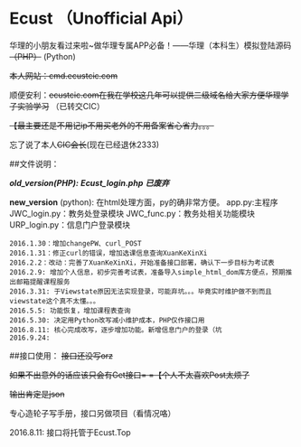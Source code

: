 # Ecust （Unofficial Api）
华理的小朋友看过来啦~做华理专属APP必备！——华理（本科生）模拟登陆源码<del>（PHP）</del> (Python)

<del>本人网站：cmd.ecustcic.com</del>

顺便安利：<del>ecustcic.com在我在学校这几年可以提供二级域名给大家方便华理学子实验学习</del> （已转交CIC）

<del>【最主要还是不用记ip不用买老外的不用备案省心省力。。。</del>

忘了说了本人<del>CIC会长</del>(现在已经退休2333)

##文件说明：

___old_version(PHP):___
    ___Ecust_login.php___
___已废弃___

__new_version__ (python):
在html处理方面，py的确非常方便。
    app.py:主程序
    JWC_login.py：教务处登录模块
    JWC_func.py：教务处相关功能模块
    URP_login.py：信息门户登录模块

    2016.1.30：增加changePW、curl_POST
    2016.1.31：修正curl的错误，增加选课信息查询XuanKeXinXi
    2016.2.2：改动：完善了XuanKeXinXi，开始准备接口部署，确认下一步目标为考试表
    2016.2.9: 增加个人信息，初步完善考试表，准备导入simple_html_dom库方便点，预期推出邮箱提醒课程服务
    2016.3.31: 于Viewstate原因无法实现登录，可能弃坑。。。毕竟实时维护做不到而且viewstate这个真不太懂。。。
    2016.5.5: 功能恢复，增加课程表查询
    2016.5.30: 决定用Python改写减小维护成本，PHP仅作接口用
    2016.8.11: 核心完成改写，逐步增加功能。新增信息门户的登录（坑
    2016.9.24: 


##接口使用：
~~接口还没写orz~~

~~如果不出意外的话应该只会有Get接口= =【个人不太喜欢Post太烦了~~

~~输出肯定是json~~

专心造轮子写手册，接口另做项目（看情况咯）

2016.8.11: 接口将托管于Ecust.Top
